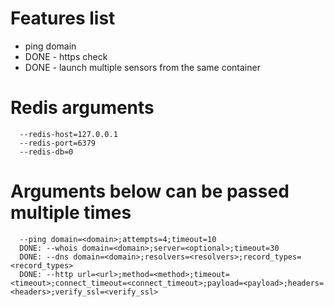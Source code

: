 # Features list
* ping domain
* DONE - https check
* DONE - launch multiple sensors from the same container

# Redis arguments
```
  --redis-host=127.0.0.1
  --redis-port=6379
  --redis-db=0
```

# Arguments below can be passed multiple times
```
  --ping domain=<domain>;attempts=4;timeout=10
  DONE: --whois domain=<domain>;server=<optional>;timeout=30
  DONE: --dns domain=<domain>;resolvers=<resolvers>;record_types=<record_types>
  DONE: --http url=<url>;method=<method>;timeout=<timeout>;connect_timeout=<connect_timeout>;payload=<payload>;headers=<headers>;verify_ssl=<verify_ssl>
```

